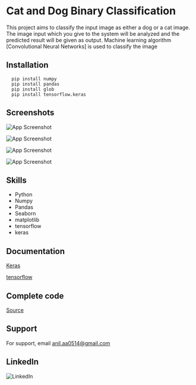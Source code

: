 
# Cat and Dog Binary Classification

This project aims to classify the input image as either a dog or a cat image. The image input which you give to the system will be analyzed and the predicted result will be given as output. Machine learning algorithm [Convolutional Neural Networks] is used to classify the image


## Installation


```
  pip install numpy
  pip install pandas
  pip install glob
  pip install tensorflow.keras
```
    
## Screenshots

![App Screenshot](https://media.geeksforgeeks.org/wp-content/uploads/cat-vs-dog.jpg)










![App Screenshot](https://assets.alexandria.raywenderlich.com/books/mlt/images/a0634d85b5f6ed10fc6fa9e7a6412965696e4ed7daac69fc32021a802418e141/original.png)













![App Screenshot](https://www.codeproject.com/KB/image-classification/5160467/5_Convolution_Network.PNG)







![App Screenshot](https://www.codeproject.com/KB/image-classification/5160467/3_Fully_Connected_2.PNG)

## Skills 


- Python
- Numpy
- Pandas 
- Seaborn
- matplotlib
- tensorflow
- keras
## Documentation

[Keras](https://keras.io/)

[tensorflow](https://www.tensorflow.org/guide)

## Complete code



[Source](https://github.com/Anil0205/Cat-and-Dog-Classification)

## Support

For support, email anil.aa0514@gmail.com 


## LinkedIn


![LinkedIn](https://img.shields.io/badge/linkedin-0A66C2?style=for-the-badge&logo=linkedin&logoColor=white(https://www.linkedin.com/in/anil-abberaboina-894720243/))
